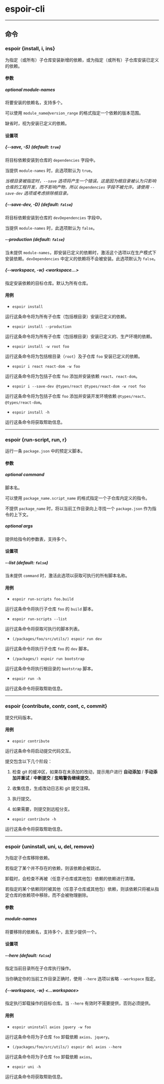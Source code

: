 # espoir-cli


---

## 命令


### espoir {install, i, ins}

为指定（或所有）子仓库安装新增的依赖，或为指定（或所有）子仓库安装已定义的依赖。


#### 参数

##### optional module-names

将要安装的依赖名，支持多个。

可以使用 `module_name@version_range` 的格式指定一个依赖的版本范围。

缺省时，视为安装已定义的依赖。


#### 设置项

##### {--save, -S} (default: `true`)

将目标依赖安装到仓库的 `dependencies` 字段中。

当提供 `module-names` 时，此选项默认为 `true`。

_当根目录被指定时，`--save` 选项将产生一个错误。这是因为根目录被认为只影响仓库的工程开发，而不影响产物，所以 `dependencies` 字段不被允许。请使用 `--save-dev` 选项或考虑排除根目录。_


##### {--save-dev, -D} (default: `false`)

将目标依赖安装到仓库的 `devDependencies` 字段中。

当提供 `module-names` 时，此选项默认为 `false`。


##### --production (default: `false`)

当未提供 `module-names`，即安装已定义的依赖时，激活这个选项以在生产模式下安装依赖。`devDependencies` 中定义的依赖将不会被安装。此选项默认为 `false`。


##### {--workspace, -w} <workspace...>

指定安装依赖的目标仓库。默认为所有仓库。



#### 用例

* `espoir install`

运行这条命令将为所有子仓库（包括根目录）安装已定义的依赖。

* `espoir install --production`

运行这条命令将为所有子仓库（包括根目录）安装已定义的、生产环境的依赖。

* `espoir install -w root foo`

运行这条命令将为包括根目录（`root`）及子仓库 `foo` 安装已定义的依赖。

* `espoir i react react-dom -w foo`

运行这条命令将为包括子仓库 `foo` 添加并安装依赖 `react`、`react-dom`。

* `espoir i --save-dev @types/react @types/react-dom -w root foo`

运行这条命令将为包括子仓库 `foo` 添加并安装开发环境依赖 `@types/react`、`@types/react-dom`。

* `espoir install -h`

运行这条命令将获取帮助信息。



---

### espoir {run-script, run, r}

运行一条 `package.json` 中的预定义脚本。


#### 参数

##### optional command

脚本名。

可以使用 `package_name.script_name` 的格式指定一个子仓库内定义的指令。

不提供 `package_name` 时，将以当前工作目录向上寻找一个 `package.json` 作为指令的上下文。


##### optional args

提供给指令的参数表，支持多个。



#### 设置项

##### --list (default: `false`)

当未提供 `command` 时，激活此选项以获取可执行的所有脚本名称。



#### 用例

* `espoir run-scripts foo.build`

运行这条命令将执行子仓库 `foo` 的 `build` 脚本。

* `espoir run-scripts --list`

运行这条命令将获取可执行的脚本列表。

* `(/packages/foo/src/utils/) espoir run dev`

运行这条命令将执行子仓库 `foo` 的 `dev` 脚本。

* `(/packages/) espoir run bootstrap`

运行这条命令将执行根目录的 `bootstrap` 脚本。

* `espoir run -h`

运行这条命令将获取帮助信息。



---

### espoir {contribute, contr, cont, c, commit}

提交代码版本。



#### 用例

* `espoir contribute`

运行这条命令将启动提交代码交互。

提交包含以下几个阶段：

1. 检查 git 的缓冲区，如果存在未添加的改动，提示用户进行 **自动添加** / **手动添加并重试** / **中断提交** / **忽略警告继续提交**。

2. 收集信息，生成改动日志和 git 提交注释。

3. 执行提交。

4. 如果需要，则提交到远程分支。


* `espoir contribute -h`

运行这条命令将获取帮助信息。


---


### espoir {uninstall, uni, u, del, remove}

为指定子仓库移除依赖。

若指定了某个并不存在的依赖，则该依赖会被跳过。

卸载时，会检查不再被（任意子仓库或其他包）依赖的依赖进行清理。

若指定的某个依赖同时被其他（任意子仓库或其他包）依赖，则该依赖只将被从指定仓库的依赖项中移除，而不会被物理删除。


#### 参数

##### module-names

将要移除的依赖名，支持多个，且至少提供一个。

#### 设置项

##### --here (default: `false`)

指定当前目录所在子仓库执行操作。

当你确定你的当前工作目录正确时，使用 `--here` 选项以省略 `--workspace` 指定。


##### {--workspace, -w} <...workspace>

指定执行卸载操作的目标仓库。当 `--here` 有效时不需要提供，否则必须提供。



#### 用例

* `espoir uninstall axios jquery -w foo`

运行这条命令将为子仓库 `foo` 卸载依赖 `axios`、`jquery`。

* `(/packages/foo/src/utils/) espoir del axios --here`

运行这条命令将为子仓库 `foo` 卸载依赖 `axios`。

* `espoir uni -h`

运行这条命令将获取帮助信息。


